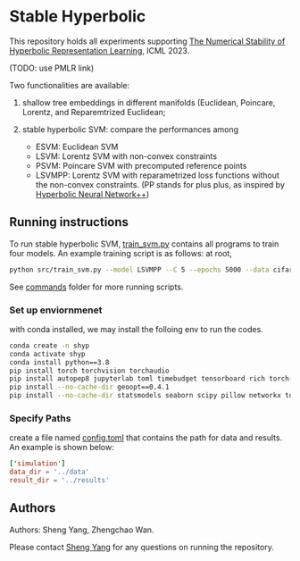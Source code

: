 # Stable Hyperbolic

This repository holds all experiments supporting [The Numerical Stability of Hyperbolic Representation Learning](https://arxiv.org/abs/2211.00181), ICML 2023.

(TODO: use PMLR link)

Two functionalities are available:

1. shallow tree embeddings in different manifolds (Euclidean, Poincare, Lorentz, and Reparemtrized Euclidean;
2. stable hyperbolic SVM: compare the performances among

   - ESVM: Euclidean SVM
   - LSVM: Lorentz SVM with non-convex constraints
   - PSVM: Poincare SVM with precomputed reference points
   - LSVMPP: Lorentz SVM with reparametrized loss functions without the non-convex constraints. (PP stands for plus plus, as inspired by [Hyperbolic Neural Network++](https://openreview.net/forum?id=Ec85b0tUwbA))

## Running instructions

To run stable hyperbolic SVM, [train_svm.py](src/train_svm.py) contains all programs to train four models. An example training script is as follows: at root,

```bash
python src/train_svm.py --model LSVMPP --C 5 --epochs 5000 --data cifar --refpt raw
```

See [commands](commands) folder for more running scripts.

### Set up enviornmenet

with conda installed, we may install the folloing env to run the codes.

```bash
conda create -n shyp
conda activate shyp
conda install python==3.8
pip install torch torchvision torchaudio
pip install autopep8 jupyterlab toml timebudget tensorboard rich torch-tb-profiler
pip install --no-cache-dir geoopt==0.4.1
pip install --no-cache-dir statsmodels seaborn scipy pillow networkx tqdm gpustat scikit-learn
```

### Specify Paths

create a file named [config.toml](config.toml) that contains the path for data and results. An example is shown below:

```toml
['simulation']
data_dir = '../data'
result_dir = '../results'
```

## Authors

Authors: Sheng Yang, Zhengchao Wan.

Please contact [Sheng Yang](mailto:shengyang@g.harvard.edu) for any questions on running the repository.
